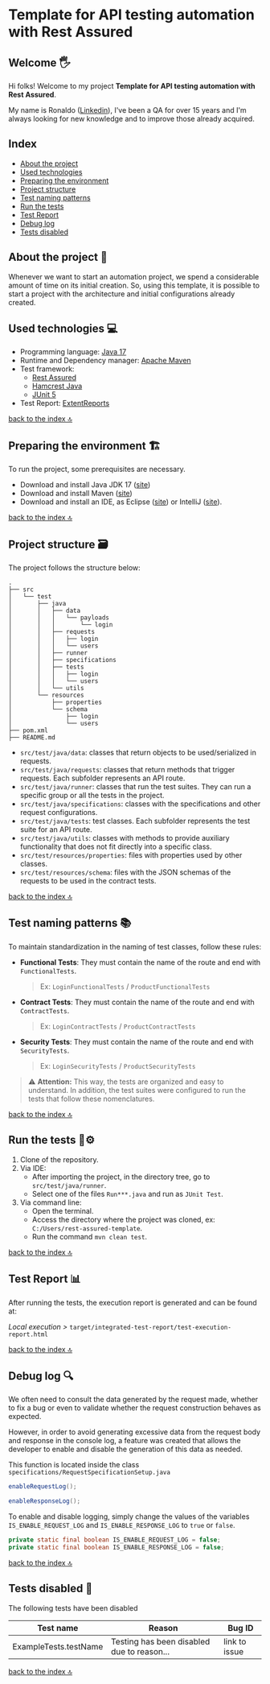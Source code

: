 # Template for API testing automation with Rest Assured

## Welcome 🖐️

Hi folks! Welcome to my project **Template for API testing automation with Rest Assured**.

My name is Ronaldo ([Linkedin](https://www.linkedin.com/in/ronaldo-cruz-58b02ab)), I've been a QA for over 15 years and
I'm always looking for new knowledge and to improve those already acquired.
<br/>

## Index<a name="index"></a>

+ [About the project](#about)
+ [Used technologies](#technologies)
+ [Preparing the environment](#prep-env)
+ [Project structure](#structure)
+ [Test naming patterns](#name-patterns)
+ [Run the tests](#test-running)
+ [Test Report](#test-report)
+ [Debug log](#debug-log)
+ [Tests disabled](#tests-disabled)

## About the project 💪 <a name="about"></a>

Whenever we want to start an automation project, we spend a considerable amount of time on its initial creation. So,
using this template, it is possible to start a project with the architecture and initial configurations already created.
<br/>

## Used technologies 💻 <a name="technologies"></a>

* Programming language: [Java 17](https://www.oracle.com/java/technologies/downloads/?er=221886#java17)
* Runtime and Dependency manager: [Apache Maven](https://maven.apache.org/)
* Test framework:
    * [Rest Assured](https://rest-assured.io/)
    * [Hamcrest Java](http://hamcrest.org/JavaHamcrest/)
    * [JUnit 5](https://junit.org/junit5/)
* Test Report: [ExtentReports](https://extentreports.com/)

[back to the index 🔝](#index)

## Preparing the environment 🏗️ <a name="prep-env"></a>

To run the project, some prerequisites are necessary.

* Download and install Java JDK 17 ([site](https://www.oracle.com/java/technologies/downloads/?er=221886#java17))
* Download and install Maven ([site](https://maven.apache.org/download.cgi))
* Download and install an IDE, as Eclipse ([site](https://www.eclipse.org/downloads/)) or
  IntelliJ ([site](https://www.jetbrains.com/pt-br/idea/)).

[back to the index 🔝](#index)
<br/>

## Project structure 🗃️ <a name="structure"></a>

The project follows the structure below:

```
.
├── src
│   └── test
│       ├── java
│       │   ├── data
│       │   │   └── payloads
│       │   │       └── login
│       │   ├── requests
│       │   │   ├── login
│       │   │   └── users
│       │   ├── runner
│       │   ├── specifications
│       │   ├── tests
│       │   │   ├── login
│       │   │   └── users
│       │   └── utils
│       └── resources
│           ├── properties
│           └── schema
│               ├── login
│               └── users
├── pom.xml
├── README.md
```

- `src/test/java/data`: classes that return objects to be used/serialized in requests.
- `src/test/java/requests`: classes that return methods that trigger requests. Each subfolder represents an API route.
- `src/test/java/runner`: classes that run the test suites. They can run a specific group or all the tests in the
  project.
- `src/test/java/specifications`: classes with the specifications and other request configurations.
- `src/test/java/tests`: test classes. Each subfolder represents the test suite for an API route.
- `src/test/java/utils`: classes with methods to provide auxiliary functionality that does not fit directly into a
  specific class.
- `src/test/resources/properties`: files with properties used by other classes.
- `src/test/resources/schema`: files with the JSON schemas of the requests to be used in the contract tests.

[back to the index 🔝](#index)
<br/>

## Test naming patterns 📚 <a name="name-patterns"></a>

To maintain standardization in the naming of test classes, follow these rules:

- **Functional Tests**: They must contain the name of the route and end with `FunctionalTests`.

  > Ex: `LoginFunctionalTests` / `ProductFunctionalTests`

- **Contract Tests**: They must contain the name of the route and end with `ContractTests`.

  > Ex: `LoginContractTests` / `ProductContractTests`

- **Security Tests**: They must contain the name of the route and end with `SecurityTests`.

  > Ex: `LoginSecurityTests` / `ProductSecurityTests`

> ⚠️ **Attention:** This way, the tests are organized and easy to understand. In addition, the test suites were
> configured to run the tests that follow these nomenclatures.

[back to the index 🔝](#index)

## Run the tests 🦾⚙️ <a name="test-running"></a>

1. Clone of the repository.
2. Via IDE:
    - After importing the project, in the directory tree, go to `src/test/java/runner`.
    - Select one of the files `Run***.java` and run as `JUnit Test`.
3. Via command line:
    - Open the terminal.
    - Access the directory where the project was cloned, ex: `C:/Users/rest-assured-template`.
    - Run the command `mvn clean test`.

[back to the index 🔝](#index)

## Test Report 📊 <a name="test-report"></a>

After running the tests, the execution report is generated and can be found at:

*Local execution >*
`target/integrated-test-report/test-execution-report.html`

[back to the index 🔝](#index)

## Debug log 🔍 <a name="debug-log"></a>

We often need to consult the data generated by the request made, whether to fix a bug or even to validate whether the
request construction behaves as expected.

However, in order to avoid generating excessive data from the request body and response in the console log, a feature
was created that allows the developer to enable and disable the generation of this data as needed.

This function is located inside the class `specifications/RequestSpecificationSetup.java`

```java
enableRequestLog();

enableResponseLog();
```

To enable and disable logging, simply change the values of the variables `IS_ENABLE_REQUEST_LOG`
and `IS_ENABLE_RESPONSE_LOG` to `true` or `false`.

```java
private static final boolean IS_ENABLE_REQUEST_LOG = false;
private static final boolean IS_ENABLE_RESPONSE_LOG = false;
```

[back to the index 🔝](#index)
<br/>

## Tests disabled 🚫 <a name="tests-disabled"></a>

The following tests have been disabled

| Test name             | Reason                                     | Bug ID        |
|-----------------------|--------------------------------------------|---------------|
| ExampleTests.testName | Testing has been disabled due to reason... | link to issue |

[back to the index 🔝](#index)
<br/>
